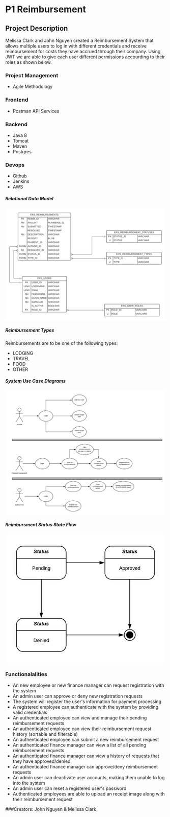 # P1 Reimbursement

## Project Description

Melissa Clark and John Nguyen created a Reimbursement System that allows multiple users to log in with different credentials and receive reimbursement for costs they have accrued through their company.  Using JWT we are able to give each user different permissions accourding to their roles as shown below.  

### Project Management
- Agile Methodology

### Frontend
 - Postman API Services

### Backend
- Java 8
- Tomcat
- Maven
- Postgres

### Devops
- Github
- Jenkins
- AWS

##### Relational Data Model
![Relational Model](https://github.com/220207-java-enterprise/assignments/blob/main/foundations-project/imgs/ERS%20Relational%20Model.png)

##### Reimbursement Types
Reimbursements are to be one of the following types:
- LODGING
- TRAVEL
- FOOD
- OTHER

##### System Use Case Diagrams
![System Use Case Diagrams](https://raw.githubusercontent.com/220207-java-enterprise/assignments/main/foundations-project/imgs/ERS%20Use%20Case%20Diagram.png)

##### Reimbursment Status State Flow
![Reimbursment Status State Flow](https://raw.githubusercontent.com/220207-java-enterprise/assignments/main/foundations-project/imgs/ERS%20State%20Flow%20Diagram.png)

### Functionalalities

- An new employee or new finance manager can request registration with the system
- An admin user can approve or deny new registration requests
- The system will register the user's information for payment processing
- A registered employee can authenticate with the system by providing valid credentials
- An authenticated employee can view and manage their pending reimbursement requests
- An authenticated employee can view their reimbursement request history (sortable and filterable)
- An authenticated employee can submit a new reimbursement request
- An authenticated finance manager can view a list of all pending reimbursement requests
- An authenticated finance manager can view a history of requests that they have approved/denied
- An authenticated finance manager can approve/deny reimbursement requests
- An admin user can deactivate user accounts, making them unable to log into the system
- An admin user can reset a registered user's password
- Authenticated employees are able to upload an receipt image along with their reimbursement request

###Creators: John Nguyen & Melissa Clark
